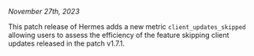 *November 27th, 2023*

This patch release of Hermes adds a new metric `client_updates_skipped` allowing
users to assess the efficiency of the feature skipping client updates released in
the patch v1.7.1.
